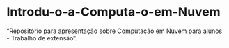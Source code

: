 # Introdu-o-a-Computa-o-em-Nuvem
 “Repositório para apresentação sobre Computação em Nuvem para alunos - Trabalho de extensão”.
